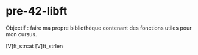 # pre-42-libft

Objectif : faire ma propre bibliothèque contenant des fonctions utiles pour mon cursus.

[V]ft_strcat
[V]ft_strlen
